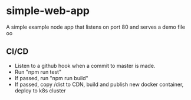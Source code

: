 # simple-web-app
A simple example node app that listens on port 80 and serves a demo file
oo

## CI/CD
* Listen to a github hook when a commit to master is made.
* Run "npm run test"
* If passed, run "npm run build"
* If passed, copy /dist to CDN, build and publish new docker container, deploy to k8s cluster
